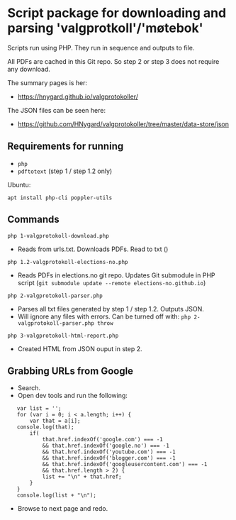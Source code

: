 # Script package for downloading and parsing 'valgprotkoll'/'møtebok'

Scripts run using PHP. They run in sequence and outputs to file.

All PDFs are cached in this Git repo. So step 2 or step 3 does not require any download.

The summary pages is her:

- https://hnygard.github.io/valgprotokoller/

The JSON files can be seen here:

- https://github.com/HNygard/valgprotokoller/tree/master/data-store/json


## Requirements for running

- `php`
- `pdftotext` (step 1 / step 1.2 only)

Ubuntu:

`apt install php-cli poppler-utils`

## Commands

`php 1-valgprotokoll-download.php`

- Reads from urls.txt. Downloads PDFs. Read to txt ()

`php 1.2-valgprotokoll-elections-no.php`

- Reads PDFs in elections.no git repo. Updates Git submodule in PHP script (`git submodule update --remote elections-no.github.io`)

`php 2-valgprotokoll-parser.php`

- Parses all txt files generated by step 1 / step 1.2. Outputs JSON.
- Will ignore any files with errors. Can be turned off with: `php 2-valgprotokoll-parser.php throw`

`php 3-valgprotokoll-html-report.php`
- Created HTML from JSON ouput in step 2.

## Grabbing URLs from Google

- Search. 
- Open dev tools and run the following:
```var a = document.getElementsByTagName('a');
   var list = '';
   for (var i = 0; i < a.length; i++) {
       var that = a[i];
   console.log(that);
       if(
           that.href.indexOf('google.com') === -1
           && that.href.indexOf('google.no') === -1
           && that.href.indexOf('youtube.com') === -1
           && that.href.indexOf('blogger.com') === -1
           && that.href.indexOf('googleusercontent.com') === -1
           && that.href.length > 2) {
           list += "\n" + that.href;
       }
   }
   console.log(list + "\n");
```
- Browse to next page and redo.